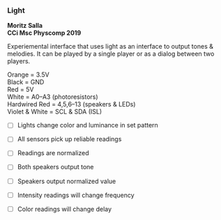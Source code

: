 ### Light

__Moritz Salla  
CCi Msc Physcomp 2019__

Experiemental interface that uses light as an interface to output tones & melodies. It can be played by a single player or as a dialog between two players.

Orange = 3.5V  
Black = GND  
Red = 5V  
White = A0–A3 (photoresistors)  
Hardwired Red = 4,5,6–13 (speakers & LEDs)  
Violet & White = SCL & SDA (ISL)

- [ ] Lights change color and luminance in set pattern
- [ ] All sensors pick up reliable readings
- [ ] Readings are normalized
- [ ] Both speakers output tone
- [ ] Speakers output normalized value

- [ ] Intensity readings will change frequency
- [ ] Color readings will change delay
